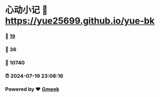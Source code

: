 # 心动小记 :link: https://yue25699.github.io/yue-bk 
### :page_facing_up: [19](https://yue25699.github.io/yue-bk/tag.html) 
### :speech_balloon: 36 
### :hibiscus: 10740 
### :alarm_clock: 2024-07-19 23:08:16 
### Powered by :heart: [Gmeek](https://github.com/Meekdai/Gmeek)
